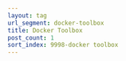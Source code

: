 ```yaml
---
layout: tag
url_segment: docker-toolbox
title: Docker Toolbox
post_count: 1
sort_index: 9998-docker toolbox
---
```


